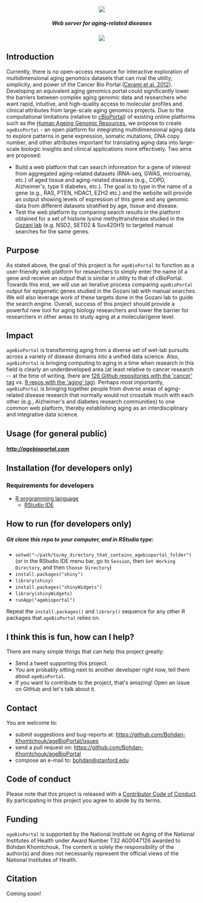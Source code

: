 <div align="center">

<img src="https://github.com/Bohdan-Khomtchouk/ageBioPortal/blob/master/ageBioPortal/www/ageBioPortal_logo_oval.png">

##### Web server for aging-related diseases
![](http://www.textfiles.com/underconstruction/HeHeartlandPark2601underconstructionbar9.gif)

</div>

## Introduction
Currently, there is no open-access resource for interactive exploration of multidimensional aging genomics datasets that can rival the utility, simplicity, and power of the Cancer Bio Portal ([Cerami et al. 2012](https://www.ncbi.nlm.nih.gov/pmc/articles/PMC3956037/)). Developing an equivalent aging genomics portal could significantly lower the barriers between complex aging genomic data and researchers who want rapid, intuitive, and high-quality access to molecular profiles and clinical attributes from large-scale aging genomics projects. Due to the computational limitations (relative to [cBioPortal](https://github.com/cBioPortal/)) of existing online platforms such as the [Human Ageing Genomic Resources](http://genomics.senescence.info), we propose to create `ageBioPortal` - an open platform for integrating multidimensional aging data to explore patterns in gene expression, somatic mutations, DNA copy number, and other attributes important for translating aging data into large-scale biologic insights and clinical applications more effectively.  Two aims are proposed:

   * Build a web platform that can search information for a gene of interest from aggregated aging-related datasets (RNA-seq, GWAS, microarray, etc.) of aged tissue and aging-related diseases (e.g., COPD, Alzheimer's, type II diabetes, etc.).  The goal is to type in the name of a gene (e.g., RAS, PTEN, HDAC1, EZH2 etc.) and the website will provide an output showing levels of expression of this gene and any genomic data from different datasets stratified by age, tissue and disease.
  * Test the web platform by comparing search results in the platform obtained for a set of histone lysine methyltransferase studied in the [Gozani lab](https://web.stanford.edu/group/gozani/cgi-bin/gozanilab/) (e.g. NSD2, SETD2 & Suv420H1) to targeted manual searches for the same genes.
  
## Purpose
As stated above, the goal of this project is for `ageBioPortal` to function as a user-friendly web platform for researchers to simply enter the name of a gene and receive an output that is similar in utility to that of cBioPortal. Towards this end, we will use an iterative process comparing `ageBioPortal` output for epigenetic genes studied in the Gozani lab with manual searches. We will also leverage work of these targets done in the Gozani lab to guide the search engine. Overall, success of this project should provide a powerful new tool for aging biology researchers and lower the barrier for researchers in other areas to study aging at a molecular/gene level.

## Impact

`ageBioPortal` is transforming aging from a diverse set of wet-lab pursuits across a variety of disease domains into a unified data science.  Also, `ageBioPortal` is bringing computing to aging in a time when research in this field is clearly an underdeveloped area (at least relative to cancer research -- at the time of writing, there are [126 Github repositories with the 'cancer' tag](https://github.com/topics/cancer) vs. [9 repos with the 'aging' tag](https://github.com/topics/aging)).  Perhaps most importantly, `ageBioPortal` is bringing together people from diverse areas of aging-related disease research that normally would not crosstalk much with each other (e.g., Alzheimer's and diabetes research communities) to one common web platform, thereby establishing aging as an interdisciplinary and integrative data science.

## Usage (for general public)

##### http://agebioportal.com 

## Installation (for developers only)

### Requirements for developers

* [R programming language](https://www.r-project.org)
  * [RStudio IDE](https://www.rstudio.com/products/rstudio/download/#download)

## How to run (for developers only)

##### Git clone this repo to your computer, and in RStudio type:
* `setwd("~/path/to/my_directory_that_contains_agebioportal_folder")` (or in the RStudio IDE menu bar, go to `Session`, then `Set Working Directory`, and then `Choose Directory`)
* `install.packages("shiny")`
* `library(shiny)`
* `install.packages("shinyWidgets")`
* `library(shinyWidgets)`
* `runApp("agebioportal")`

Repeat the `install.packages()` and `library()` sequence for any other R packages that `ageBioPortal` relies on. 

## I think this is fun, how can I help?
There are many simple things that can help this project greatly:

  * Send a tweet supporting this project.
  * You are probably sitting next to another developer right now, tell them about `ageBioPortal`.
  * If you want to contribute to the project, that's amazing! Open an issue on GitHub and let's talk about it.

## Contact
You are welcome to:

* submit suggestions and bug-reports at: <https://github.com/Bohdan-Khomtchouk/ageBioPortal/issues>
* send a pull request on: <https://github.com/Bohdan-Khomtchouk/ageBioPortal>
* compose an e-mail to: <bohdan@stanford.edu>

## Code of conduct

Please note that this project is released with a [Contributor Code of Conduct](CONDUCT.md). By participating in this project you agree to abide by its terms.

## Funding
`ageBioPortal` is supported by the National Institute on Aging of the National Institutes of Health under Award Number T32 AG0047126 awarded to Bohdan Khomtchouk. The content is solely the responsibility of the author(s) and does not necessarily represent the official views of the National Institutes of Health.

## Citation
Coming soon! 
